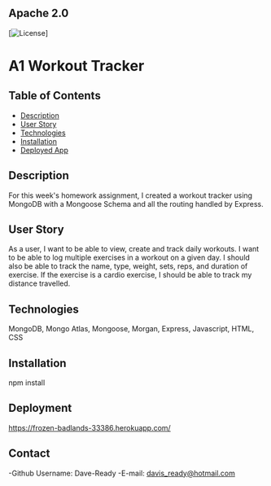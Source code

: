 
  ## Apache 2.0<img scr="https://opensource.org/licenses/Apache-2.0">
  [![License](https://img.shields.io/badge/License-Apache%202.0-blue.svg)]



  # **A1 Workout Tracker**


  ## Table of Contents
  - [Description](#Description)
  - [User Story](#Usage)
  - [Technologies](#Technologies)
  - [Installation](#Installation)
  - [Deployed App](#deployedApp)

  ## Description
  For this week's homework assignment, I created a workout tracker using MongoDB with a Mongoose Schema and all the routing handled by Express.

  ## User Story
  As a user, I want to be able to view, create and track daily workouts. I want to be able to log multiple exercises in a workout on a given day. I should also be able to track the name, type, weight, sets, reps, and duration of exercise. If the exercise is a cardio exercise, I should be able to track my distance travelled.

  ## Technologies
  MongoDB, Mongo Atlas, Mongoose, Morgan, Express, Javascript, HTML, CSS

  ## Installation
  npm install

  ## Deployment
  https://frozen-badlands-33386.herokuapp.com/
  

  ## Contact
  -Github Username: Dave-Ready
  -E-mail: davis_ready@hotmail.com
  